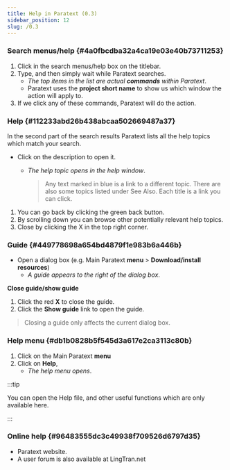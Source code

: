 ```yaml
---
title: Help in Paratext (0.3)
sidebar_position: 12
slug: /0.3
---
```




### Search menus/help {#4a0fbcdba32a4ca19e03e40b73711253}

1. Click in the search menus/help box on the titlebar.
1. Type, and then simply wait while Paratext searches.
	- _The top items in the list are actual_ _**commands**_ _within Paratext_.
	- Paratext uses the **project short name** to show us which window the action will apply to.
1. If we click any of these commands, Paratext will do the action.

### Help[](https://manual.paratext.org/Video-summaries/Introduction/0.2.Navigation/0.3#help) {#112233abd26b438abcaa502669487a37}


In the second part of the search results Paratext lists all the help topics which match your search.

- Click on the description to open it.
	- _The help topic opens in the help window_.

		> Any text marked in blue is a link to a different topic. There are also some topics listed under See Also. Each title is a link you can click.

1. You can go back by clicking the green back button.
1. By scrolling down you can browse other potentially relevant help topics.
1. Close by clicking the X in the top right corner.

### Guide[](https://manual.paratext.org/Video-summaries/Introduction/0.2.Navigation/0.3#guide) {#449778698a654bd4879f1e983b6a446b}

- Open a dialog box (e.g. Main Paratext **menu** > **Download/install resources**)
	- _A guide appears to the right of the dialog box_.

**Close guide/show guide**

1. Click the red **X** to close the guide.
1. Click the **Show guide** link to open the guide.

> Closing a guide only affects the current dialog box.


### Help menu[](https://manual.paratext.org/Video-summaries/Introduction/0.2.Navigation/0.3#help-menu) {#db1b0828b5f545d3a617e2ca3113c80b}

1. Click on the Main Paratext **menu**
1. Click on **Help**,
	- _The help menu opens_.

:::tip

You can open the Help file, and other useful functions which are only available here.

:::




### Online help[](https://manual.paratext.org/Video-summaries/Introduction/0.2.Navigation/0.3#online-help) {#96483555dc3c49938f709526d6797d35}

- Paratext website.
- A user forum is also available at LingTran.net
